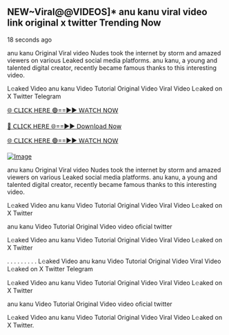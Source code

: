 ## NEW~Viral@@VIDEOS]* anu kanu viral video link original x twitter Trending Now

18 seconds ago

anu kanu Original Viral video Nudes took the internet by storm and amazed viewers on various Leaked social media platforms. anu kanu, a young and talented digital creator, recently became famous thanks to this interesting video.

L𝚎aked Video anu kanu Video Tutorial Original Video Viral Video L𝚎aked on X Twitter Telegram

[🌐 𝖢𝖫𝖨𝖢𝖪 𝖧𝖤𝖱𝖤 🟢==►► 𝖶𝖠𝖳𝖢𝖧 𝖭𝖮𝖶](https://3-tanei-pinik.blogspot.com/2025/02/viral-video.html)

[🔴 𝖢𝖫𝖨𝖢𝖪 𝖧𝖤𝖱𝖤 🌐==►► 𝖣𝗈𝗐𝗇𝗅𝗈𝖺𝖽 𝖭𝗈𝗐](https://3-tanei-pinik.blogspot.com/2025/02/viral-video.html)

[🌐 𝖢𝖫𝖨𝖢𝖪 𝖧𝖤𝖱𝖤 🟢==►► 𝖶𝖠𝖳𝖢𝖧 𝖭𝖮𝖶](https://3-tanei-pinik.blogspot.com/2025/02/viral-video.html)

[![Image](https://github.com/user-attachments/assets/ff3b7bd4-415c-4ca3-a6c8-b1f096193c29)](https://3-tanei-pinik.blogspot.com/2025/02/viral-video.html)

anu kanu Original Viral video Nudes took the internet by storm and amazed viewers on various Leaked social media platforms. anu kanu, a young and talented digital creator, recently became famous thanks to this interesting video.

L𝚎aked Video anu kanu Video Tutorial Original Video Viral Video L𝚎aked on X Twitter

anu kanu Video Tutorial Original Video video oficial twitter

L𝚎aked Video anu kanu Video Tutorial Original Video Viral Video L𝚎aked on X Twitter

. . . . . . . . . L𝚎aked Video anu kanu Video Tutorial Original Video Viral Video L𝚎aked on X Twitter Telegram

L𝚎aked Video anu kanu Video Tutorial Original Video Viral Video L𝚎aked on X Twitter

anu kanu Video Tutorial Original Video video oficial twitter

L𝚎aked Video anu kanu Video Tutorial Original Video Viral Video L𝚎aked on X Twitter.
